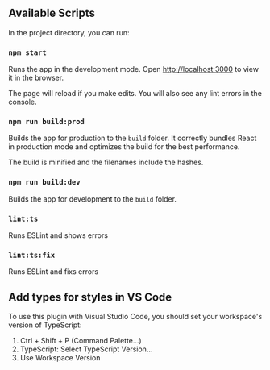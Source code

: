 ## Available Scripts

In the project directory, you can run:

### `npm start`

Runs the app in the development mode.
Open [http://localhost:3000](http://localhost:3000) to view it in the browser.

The page will reload if you make edits.
You will also see any lint errors in the console.

### `npm run build:prod`

Builds the app for production to the `build` folder.
It correctly bundles React in production mode and optimizes the build for the best performance.

The build is minified and the filenames include the hashes.

### `npm run build:dev`

Builds the app for development to the `build` folder.

### `lint:ts`

Runs ESLint and shows errors

### `lint:ts:fix`

Runs ESLint and fixs errors

## Add types for styles in VS Code

To use this plugin with Visual Studio Code, you should set your workspace's version of TypeScript:

1. Ctrl + Shift + P (Command Palette...)
2. TypeScript: Select TypeScript Version...
3. Use Workspace Version
